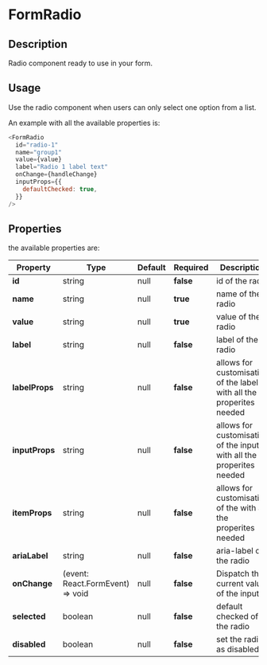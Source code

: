 # FormRadio

## Description

Radio component ready to use in your form.

## Usage

Use the radio component when users can only select one option from a list.

An example with all the available properties is:

```js
<FormRadio
  id="radio-1"
  name="group1"
  value={value}
  label="Radio 1 label text"
  onChange={handleChange}
  inputProps={{
    defaultChecked: true,
  }}
/>
```

## Properties

the available properties are:

| Property             | Type                                               | Default | Required  | Description                                                           |
| -------------------- | -------------------------------------------------- | ------- | --------- | --------------------------------------------------------------------- |
| **id**               | string                                             | null    | **false** | id of the radio                                                       |
| **name**             | string                                             | null    | **true**  | name of the radio                                                     |
| **value**            | string                                             | null    | **true**  | value of the radio                                                    |
| **label**            | string                                             | null    | **false** | label of the radio                                                    |
| **labelProps**       | string                                             | null    | **false** | allows for customisation of the label with all the properites needed  |
| **inputProps**       | string                                             | null    | **false** | allows for customisation of the inputs with all the properites needed |
| **itemProps**        | string                                             | null    | **false** | allows for customisation of the with all the properites needed        |
| **ariaLabel**        | string                                             | null    | **false** | aria-label of the radio                                               |
| **onChange**         | (event: React.FormEvent<HTMLInputElement>) => void | null    | **false** | Dispatch the current value of the input                               |
| **selected**         | boolean                                            | null    | **false** | default checked of the radio                                          |
| **disabled**         | boolean                                            | null    | **false** | set the radio as disabled                                             |